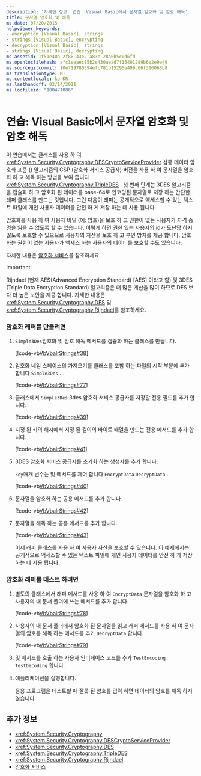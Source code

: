 ```yaml
---
description: '자세한 정보: 연습: Visual Basic에서 문자열 암호화 및 암호 해독'
title: 문자열 암호화 및 해독
ms.date: 07/20/2015
helpviewer_keywords:
- encryption [Visual Basic], strings
- strings [Visual Basic], encrypting
- decryption [Visual Basic], strings
- strings [Visual Basic], decrypting
ms.assetid: 1f51e40a-2f88-43e2-a83e-28a0b5c0d6fd
ms.openlocfilehash: afc1eeaec85b2e430aead7f16401289b6e2e9e49
ms.sourcegitcommit: 10e719780594efc781b15295e499c66f316068b8
ms.translationtype: MT
ms.contentlocale: ko-KR
ms.lasthandoff: 02/14/2021
ms.locfileid: "100471086"
---
```

# <a name="walkthrough-encrypting-and-decrypting-strings-in-visual-basic"></a>연습: Visual Basic에서 문자열 암호화 및 암호 해독

이 연습에서는 클래스를 사용 하 여 <xref:System.Security.Cryptography.DESCryptoServiceProvider> 삼중 데이터 암호화 표준 () 알고리즘의 CSP (암호화 서비스 공급자) 버전을 사용 하 여 문자열을 암호화 하 고 해독 하는 방법을 보여 줍니다 <xref:System.Security.Cryptography.TripleDES> . 첫 번째 단계는 3DES 알고리즘을 캡슐화 하 고 암호화 된 데이터를 base-64로 인코딩된 문자열로 저장 하는 간단한 래퍼 클래스를 만드는 것입니다. 그런 다음이 래퍼는 공개적으로 액세스할 수 있는 텍스트 파일에 개인 사용자 데이터를 안전 하 게 저장 하는 데 사용 됩니다.  
  
 암호화를 사용 하 여 사용자 비밀 (예: 암호)을 보호 하 고 권한이 없는 사용자가 자격 증명을 읽을 수 없도록 할 수 있습니다. 이렇게 하면 권한 있는 사용자의 id가 도난당 하지 않도록 보호할 수 있으므로 사용자의 자산을 보호 하 고 부인 방지를 제공 합니다. 암호화는 권한이 없는 사용자가 액세스 하는 사용자의 데이터를 보호할 수도 있습니다.  
  
 자세한 내용은 [암호화 서비스](../../../../standard/security/cryptographic-services.md)를 참조하세요.  
  
> [!IMPORTANT]
> Rijndael (현재 AES(Advanced Encryption Standard) [AES] 이라고 함) 및 3DES (Triple Data Encryption Standard) 알고리즘은 더 많은 계산을 많이 하므로 DES 보다 더 높은 보안을 제공 합니다. 자세한 내용은 <xref:System.Security.Cryptography.DES> 및 <xref:System.Security.Cryptography.Rijndael>를 참조하세요.  
  
### <a name="to-create-the-encryption-wrapper"></a>암호화 래퍼를 만들려면  
  
1. `Simple3Des`암호화 및 암호 해독 메서드를 캡슐화 하는 클래스를 만듭니다.  
  
     [!code-vb[VbVbalrStrings#38](~/samples/snippets/visualbasic/VS_Snippets_VBCSharp/VbVbalrStrings/VB/Class3.vb#38)]  
  
2. 암호화 네임 스페이스의 가져오기를 클래스를 포함 하는 파일의 시작 부분에 추가 합니다 `Simple3Des` .  
  
     [!code-vb[VbVbalrStrings#77](~/samples/snippets/visualbasic/VS_Snippets_VBCSharp/VbVbalrStrings/VB/Class3.vb#77)]  
  
3. 클래스에서 `Simple3Des` 3des 암호화 서비스 공급자를 저장할 전용 필드를 추가 합니다.  
  
     [!code-vb[VbVbalrStrings#39](~/samples/snippets/visualbasic/VS_Snippets_VBCSharp/VbVbalrStrings/VB/Class3.vb#39)]  
  
4. 지정 된 키의 해시에서 지정 된 길이의 바이트 배열을 만드는 전용 메서드를 추가 합니다.  
  
     [!code-vb[VbVbalrStrings#41](~/samples/snippets/visualbasic/VS_Snippets_VBCSharp/VbVbalrStrings/VB/Class3.vb#41)]  
  
5. 3DES 암호화 서비스 공급자를 초기화 하는 생성자를 추가 합니다.  
  
     `key`매개 변수는 및 메서드를 제어 합니다 `EncryptData` `DecryptData` .  
  
     [!code-vb[VbVbalrStrings#40](~/samples/snippets/visualbasic/VS_Snippets_VBCSharp/VbVbalrStrings/VB/Class3.vb#40)]  
  
6. 문자열을 암호화 하는 공용 메서드를 추가 합니다.  
  
     [!code-vb[VbVbalrStrings#42](~/samples/snippets/visualbasic/VS_Snippets_VBCSharp/VbVbalrStrings/VB/Class3.vb#42)]  
  
7. 문자열을 해독 하는 공용 메서드를 추가 합니다.  
  
     [!code-vb[VbVbalrStrings#43](~/samples/snippets/visualbasic/VS_Snippets_VBCSharp/VbVbalrStrings/VB/Class3.vb#43)]  
  
     이제 래퍼 클래스를 사용 하 여 사용자 자산을 보호할 수 있습니다. 이 예제에서는 공개적으로 액세스할 수 있는 텍스트 파일에 개인 사용자 데이터를 안전 하 게 저장 하는 데 사용 됩니다.  
  
### <a name="to-test-the-encryption-wrapper"></a>암호화 래퍼를 테스트 하려면  
  
1. 별도의 클래스에서 래퍼 메서드를 사용 하 여 `EncryptData` 문자열을 암호화 하 고 사용자의 내 문서 폴더에 쓰는 메서드를 추가 합니다.  
  
     [!code-vb[VbVbalrStrings#78](~/samples/snippets/visualbasic/VS_Snippets_VBCSharp/VbVbalrStrings/VB/Class3.vb#78)]  
  
2. 사용자의 내 문서 폴더에서 암호화 된 문자열을 읽고 래퍼 메서드를 사용 하 여 문자열의 암호를 해독 하는 메서드를 추가 `DecryptData` 합니다.  
  
     [!code-vb[VbVbalrStrings#79](~/samples/snippets/visualbasic/VS_Snippets_VBCSharp/VbVbalrStrings/VB/Class3.vb#79)]  
  
3. 및 메서드를 호출 하는 사용자 인터페이스 코드를 추가 `TestEncoding` `TestDecoding` 합니다.  
  
4. 애플리케이션을 실행합니다.  
  
     응용 프로그램을 테스트할 때 잘못 된 암호를 입력 하면 데이터의 암호를 해독 하지 않습니다.  
  
## <a name="see-also"></a>추가 정보

- <xref:System.Security.Cryptography>
- <xref:System.Security.Cryptography.DESCryptoServiceProvider>
- <xref:System.Security.Cryptography.DES>
- <xref:System.Security.Cryptography.TripleDES>
- <xref:System.Security.Cryptography.Rijndael>
- [암호화 서비스](../../../../standard/security/cryptographic-services.md)
